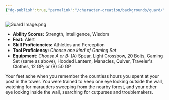```yaml
---
{"dg-publish":true,"permalink":"/character-creation/backgrounds/guard/"}
---
```


![Guard Image.png](/img/user/Guard%20Image.png)
- **Ability Scores:** Strength, Intelligence, Wisdom
- **Feat:** Alert
- **Skill Proficiencies:** Athletics and Perception
- **Tool Proficiency:** *Choose one kind of Gaming Set*
- **Equipment**: *Choose A or B:* (A) Spear, Light Crossbow, 20 Bolts, Gaming Set (same as above), Hooded Lantern, Manacles, Quiver, Traveler's Clothes, 12 GP; or (B) 50 GP

Your feet ache when you remember the countless hours you spent at your post in the tower. You were trained to keep one eye looking outside the wall, watching for marauders sweeping from the nearby forest, and your other eye looking inside the wall, searching for cutpurses and troublemakers.